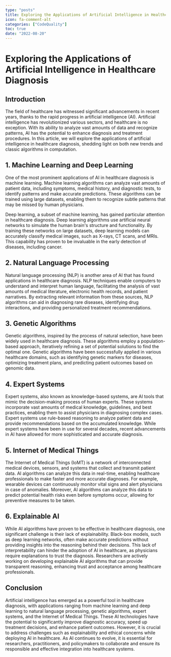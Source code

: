 ```yaml
---
type: "posts"
title: Exploring the Applications of Artificial Intelligence in Healthcare Diagnosis
icon: fa-comment-alt
categories: ["CodeQuality"]
toc: true
date: "2022-08-20"
---
```




# Exploring the Applications of Artificial Intelligence in Healthcare Diagnosis

## Introduction
The field of healthcare has witnessed significant advancements in recent years, thanks to the rapid progress in artificial intelligence (AI). Artificial intelligence has revolutionized various sectors, and healthcare is no exception. With its ability to analyze vast amounts of data and recognize patterns, AI has the potential to enhance diagnosis and treatment procedures. In this article, we will explore the applications of artificial intelligence in healthcare diagnosis, shedding light on both new trends and classic algorithms in computation.

## 1. Machine Learning and Deep Learning
One of the most prominent applications of AI in healthcare diagnosis is machine learning. Machine learning algorithms can analyze vast amounts of patient data, including symptoms, medical history, and diagnostic tests, to identify patterns and make accurate predictions. These algorithms can be trained using large datasets, enabling them to recognize subtle patterns that may be missed by human physicians.

Deep learning, a subset of machine learning, has gained particular attention in healthcare diagnosis. Deep learning algorithms use artificial neural networks to simulate the human brain's structure and functionality. By training these networks on large datasets, deep learning models can accurately classify medical images, such as X-rays, CT scans, and MRIs. This capability has proven to be invaluable in the early detection of diseases, including cancer.

## 2. Natural Language Processing
Natural language processing (NLP) is another area of AI that has found applications in healthcare diagnosis. NLP techniques enable computers to understand and interpret human language, facilitating the analysis of vast amounts of medical literature, electronic health records, and patient narratives. By extracting relevant information from these sources, NLP algorithms can aid in diagnosing rare diseases, identifying drug interactions, and providing personalized treatment recommendations.

## 3. Genetic Algorithms
Genetic algorithms, inspired by the process of natural selection, have been widely used in healthcare diagnosis. These algorithms employ a population-based approach, iteratively refining a set of potential solutions to find the optimal one. Genetic algorithms have been successfully applied in various healthcare domains, such as identifying genetic markers for diseases, optimizing treatment plans, and predicting patient outcomes based on genomic data.

## 4. Expert Systems
Expert systems, also known as knowledge-based systems, are AI tools that mimic the decision-making process of human experts. These systems incorporate vast amounts of medical knowledge, guidelines, and best practices, enabling them to assist physicians in diagnosing complex cases. Expert systems use rule-based reasoning to analyze patient data and provide recommendations based on the accumulated knowledge. While expert systems have been in use for several decades, recent advancements in AI have allowed for more sophisticated and accurate diagnosis.

## 5. Internet of Medical Things
The Internet of Medical Things (IoMT) is a network of interconnected medical devices, sensors, and systems that collect and transmit patient data. AI algorithms can analyze this data in real-time, enabling healthcare professionals to make faster and more accurate diagnoses. For example, wearable devices can continuously monitor vital signs and alert physicians in case of anomalies. Moreover, AI algorithms can analyze this data to predict potential health risks even before symptoms occur, allowing for preventive measures to be taken.

## 6. Explainable AI
While AI algorithms have proven to be effective in healthcare diagnosis, one significant challenge is their lack of explainability. Black-box models, such as deep learning networks, often make accurate predictions without providing insights into the reasoning behind their decisions. This lack of interpretability can hinder the adoption of AI in healthcare, as physicians require explanations to trust the diagnosis. Researchers are actively working on developing explainable AI algorithms that can provide transparent reasoning, enhancing trust and acceptance among healthcare professionals.

## Conclusion
Artificial intelligence has emerged as a powerful tool in healthcare diagnosis, with applications ranging from machine learning and deep learning to natural language processing, genetic algorithms, expert systems, and the Internet of Medical Things. These AI technologies have the potential to significantly improve diagnostic accuracy, speed up treatment decisions, and enhance patient outcomes. However, it is crucial to address challenges such as explainability and ethical concerns while deploying AI in healthcare. As AI continues to evolve, it is essential for researchers, practitioners, and policymakers to collaborate and ensure its responsible and effective integration into healthcare systems.